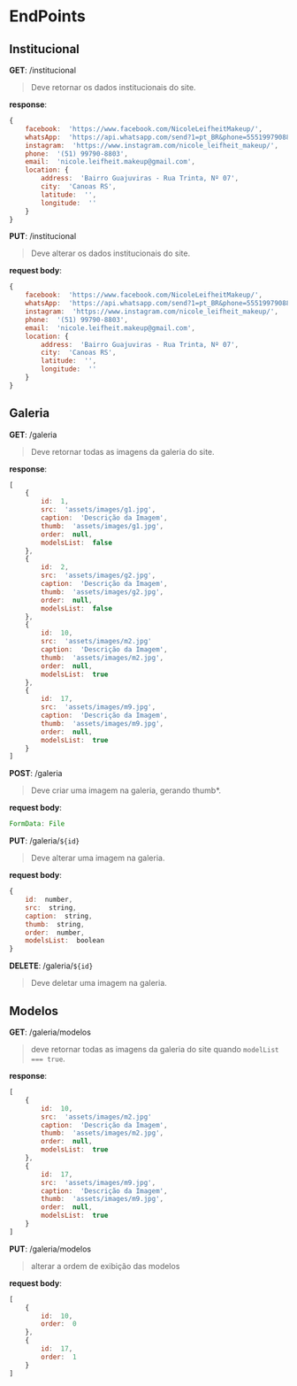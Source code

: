 # EndPoints

## Institucional

**GET**:  /institucional
>Deve retornar os dados institucionais do site.

**response**:
~~~javascript
{
	facebook:  'https://www.facebook.com/NicoleLeifheitMakeup/',
	whatsApp:  'https://api.whatsapp.com/send?1=pt_BR&phone=5551997908803',
	instagram:  'https://www.instagram.com/nicole_leifheit_makeup/',
	phone:  '(51) 99790-8803',
	email:  'nicole.leifheit.makeup@gmail.com',
    location: {
        address:  'Bairro Guajuviras - Rua Trinta, Nº 07',
        city:  'Canoas RS',
        latitude:  '',
        longitude:  ''
    }
}
~~~

**PUT**:  /institucional
>Deve alterar os dados institucionais do site.

**request body**:
~~~javascript
{
	facebook:  'https://www.facebook.com/NicoleLeifheitMakeup/',
	whatsApp:  'https://api.whatsapp.com/send?1=pt_BR&phone=5551997908803',
	instagram:  'https://www.instagram.com/nicole_leifheit_makeup/',
	phone:  '(51) 99790-8803',
	email:  'nicole.leifheit.makeup@gmail.com',
    location: {
        address:  'Bairro Guajuviras - Rua Trinta, Nº 07',
        city:  'Canoas RS',
        latitude:  '',
        longitude:  ''
    }
}
~~~

## Galeria

**GET**:  /galeria
>Deve retornar todas as imagens da galeria do site.

**response**:
~~~javascript
[
	{
		id:  1,
		src:  'assets/images/g1.jpg',
		caption:  'Descrição da Imagem',
		thumb:  'assets/images/g1.jpg',
		order:  null,
		modelsList:  false
	},
	{
		id:  2,
		src:  'assets/images/g2.jpg',
		caption:  'Descrição da Imagem',
		thumb:  'assets/images/g2.jpg',
		order:  null,
		modelsList:  false
	},
	{
		id:  10,
		src:  'assets/images/m2.jpg'
		caption:  'Descrição da Imagem',
		thumb:  'assets/images/m2.jpg',
		order:  null,
		modelsList:  true
	},
	{
		id:  17,
		src:  'assets/images/m9.jpg',
		caption:  'Descrição da Imagem',
		thumb:  'assets/images/m9.jpg',
		order:  null,
		modelsList:  true
	}
]
~~~

**POST**:  /galeria
>Deve criar uma imagem na galeria, gerando thumb*.

**request body**:
~~~javascript
FormData: File
~~~

**PUT**:  /galeria/`${id}`
>Deve alterar uma imagem na galeria.

**request body**:
~~~javascript
{
	id:  number,
	src:  string,
	caption:  string,
	thumb:  string,
	order:  number,
	modelsList:  boolean
}
~~~

**DELETE**:  /galeria/`${id}`
>Deve deletar uma imagem na galeria.

## Modelos

**GET**:  /galeria/modelos
>deve retornar todas as imagens da galeria do site quando `modelList === true`.

**response**:
~~~javascript
[
	{
		id:  10,
		src:  'assets/images/m2.jpg'
		caption:  'Descrição da Imagem',
		thumb:  'assets/images/m2.jpg',
		order:  null,
		modelsList:  true
	},
	{
		id:  17,
		src:  'assets/images/m9.jpg',
		caption:  'Descrição da Imagem',
		thumb:  'assets/images/m9.jpg',
		order:  null,
		modelsList:  true
	}
]
~~~

**PUT**:  /galeria/modelos
>alterar a ordem de exibição das modelos

**request body**:
~~~javascript
[
	{
		id:  10,
		order:  0
	},
	{
		id:  17,
		order:  1
	}
]
~~~



